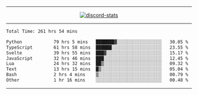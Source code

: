 <a href="https://www.github.com/ripavoid" target="_blank" rel="noreferrer">

-------

<div align='center'>
    <a href='https://discordapp.com/users/825178146797518881'>
        <img align='center' alt='discord-stats' src='https://api.discord-status.me/825178146797518881?nitro&boost=4&gradient=%231e0b1a%2C%23000000%2C%23000000%2C%23160316'></img>
    </a>
</div>

-------

<!--START_SECTION:waka-->

```txt
Total Time: 261 hrs 54 mins

Python            79 hrs 5 mins   ███████▓░░░░░░░░░░░░░░░░░   30.05 %
TypeScript        61 hrs 58 mins  ██████░░░░░░░░░░░░░░░░░░░   23.55 %
Svelte            39 hrs 55 mins  ███▓░░░░░░░░░░░░░░░░░░░░░   15.17 %
JavaScript        32 hrs 46 mins  ███░░░░░░░░░░░░░░░░░░░░░░   12.45 %
Lua               24 hrs 32 mins  ██▒░░░░░░░░░░░░░░░░░░░░░░   09.32 %
Text              13 hrs 15 mins  █▒░░░░░░░░░░░░░░░░░░░░░░░   05.04 %
Bash              2 hrs 4 mins    ▒░░░░░░░░░░░░░░░░░░░░░░░░   00.79 %
Other             1 hr 16 mins    ░░░░░░░░░░░░░░░░░░░░░░░░░   00.48 %
```

<!--END_SECTION:waka-->

-------
